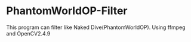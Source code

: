 # PhantomWorldOP-Filter

This program can filter like Naked Dive(PhantomWorldOP).
Using ffmpeg and OpenCV2.4.9

